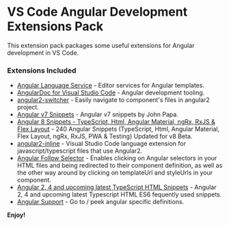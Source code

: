 # VS Code Angular Development Extensions Pack

This extension pack packages some useful extensions for Angular development in VS Code.

### Extensions Included

* [Angular Language Service](https://marketplace.visualstudio.com/items?itemName=Angular.ng-template) - Editor services for Angular templates.
* [AngularDoc for Visual Studio Code](https://marketplace.visualstudio.com/items?itemName=AngularDoc.angulardoc-vscode) - Angular development tooling.
* [angular2-switcher](https://marketplace.visualstudio.com/items?itemName=infinity1207.angular2-switcher) - Easily navigate to component's files in angular2 project.
* [Angular v7 Snippets](https://marketplace.visualstudio.com/items?itemName=johnpapa.Angular2) - Angular v7 snippets by John Papa.
* [Angular 8 Snippets - TypeScript, Html, Angular Material, ngRx, RxJS & Flex Layout](https://marketplace.visualstudio.com/items?itemName=Mikael.Angular-BeastCode) - 240 Angular Snippets (TypeScript, Html, Angular Material, Flex Layout, ngRx, RxJS, PWA & Testing) Updated for v8 Beta.
* [angular2-inline](https://marketplace.visualstudio.com/items?itemName=natewallace.angular2-inline) - Visual Studio Code language extension for javascript/typescript files that use Angular2.
* [Angular Follow Selector](https://marketplace.visualstudio.com/items?itemName=sanderledegen.angular-follow-selector) - Enables clicking on Angular selectors in your HTML files and being redirected to their component definition, as well as the other way around by clicking on templateUrl and styleUrls in your component.
* [Angular 2, 4 and upcoming latest TypeScript HTML Snippets](https://marketplace.visualstudio.com/items?itemName=UVBrain.Angular2) - Angular 2, 4 and upcoming latest Typescript HTML ES6 fequently used snippets.
* [Angular Support](https://marketplace.visualstudio.com/items?itemName=vismalietuva.vscode-angular-support) - Go to / peek angular specific definitions.

**Enjoy!**

